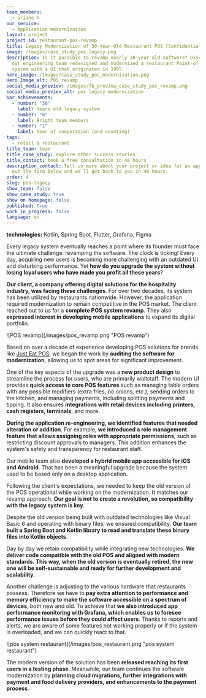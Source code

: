 ```yaml
---
team_members:
  - ariane-h
our_service:
  - Application modernization
layout: project
project_id: restaurant-pos-revamp
title: Legacy Modernization of 30-Year-Old Restaurant POS [Confidential Project]
image: /images/case_study_pos_legacy.png
description: Is it possible to revamp nearly 30-year-old software? Discover how
  our engineering team redesigned and modernized a restaurant Point-of-Sale
  system with a UI that originated in 1995.
hero_image: /images/case_study_pos_modernization.png
Hero Image_alt: POS revamp
social_media_previev: /images/fb_preview_case_study_pos_revamp.png
social_media_previev_alt: pos legacy modernization
bar_achievements:
  - number: "30"
    label: Years old legacy system
  - number: "6"
    label: Bright team members
  - number: "1"
    label: Year of cooperation (and counting)
tags:
  - retail & restaurant
title_team: team
title_case_study: explore other success stories
title_contact: book a free consultation in 48 hours
description_contact: Tell us more about your project or idea for an app. Fill
  out the form below and we'll get back to you in 48 hours.
order: 4
slug: pos-legacy
show_team: false
show_case_study: true
show on homepage: false
published: true
work_in_progress: false
language: en
---
```

<TitleWithIcon sectionTitle="technologies" titleIcon="/images/skills.svg" titleIconAlt="bright" />

<Gallery images='[{"src":"/images/kotlin_new_stack_logo.svg","alt":"Kotlin"},{"src":"/images/springboot_update.svg","alt":"SpringBoot"},{"src":"/images/flutter.svg","alt":"Flutter"},{"src":"/images/grafana.svg","alt":"Grafana"},{"src":"/images/figma_update_stack_logo.svg","alt":"Figma"}]' />

**technologies:** Kotlin, Spring Boot, Flutter, Grafana, Figma

<TitleWithIcon sectionTitle="the POS system desperately needed an update" titleIcon="/images/icon_title_about.svg" titleIconAlt="problem" />

Every legacy system eventually reaches a point where its founder must face the ultimate challenge: revamping the software. The clock is ticking! Every day, acquiring new users is becoming more challenging with an outdated UI and disturbing performance. Yet **how do you upgrade the system without losing loyal users who have made you profit all these years**?

**Our client, a company offering digital solutions for the hospitality industry, was facing these challenges**. For over two decades, its system has been utilized by restaurants nationwide. However, the application required modernization to remain competitive in the POS market. The client reached out to us for a **complete POS system revamp**. They also **expressed interest in developing mobile applications** to expand its digital portfolio.

<div className="image">![POS revamp](/images/pos_revamp.png "POS revamp")</div>

<TitleWithIcon sectionTitle="solutions: POS with a modern UI, performance monitoring, and mobile applications" titleIcon="/images/two_flags.svg" titleIconAlt="solutions" />

Based on over a decade of experience developing POS solutions for brands like [Just Eat POS](/projects/system-for-restaurants/), we began the work by **auditing the software for modernization**, allowing us to spot areas for significant improvement. 

One of the key aspects of the upgrade was a **new product design** to streamline the process for users, who are primarily waitstaff. The modern UI provides **quick access to core POS features** such as managing table orders with any possible modifiers (extra fries, no onions, etc.), sending orders to the kitchen, and managing payments, including splitting payments and tipping. It also ensures **integrations with retail devices including printers, cash registers, terminals**, and more.

**During the application re-engineering, we identified features that needed alteration or addition**. For example, **we introduced a role management feature that allows assigning roles with appropriate permissions**, such as restricting discount approvals to managers. This addition enhances the system's safety and transparency for restaurant staff. 

Our mobile team also **developed a hybrid mobile app accessible for iOS and Android**. That has been a meaningful upgrade because the system used to be based only on a desktop application.

<TitleWithIcon sectionTitle="challenges: compatibility with the legacy system" titleIcon="/images/gearwheel.svg" titleIconAlt="challenges" />

Following the client's expectations, we needed to keep the old version of the POS operational while working on the modernization. It matches our revamp approach. **Our goal is not to create a revolution, so compatibility with the legacy system is key**.

Despite the old version being built with outdated technologies like Visual Basic 6 and operating with binary files, we ensured compatibility. **Our team built a Spring Boot and Kotlin library to read and translate these binary files into Kotlin objects**.

Day by day we retain compatibility while integrating new technologies. **We deliver code compatible with the old POS and aligned with modern standards. This way, when the old version is eventually retired, the new one will be self-sustainable and ready for further development and scalability**.

Another challenge is adjusting to the various hardware that restaurants possess. Therefore we have to **pay extra attention to performance and memory efficiency to make the software accessible on a spectrum of devices**, both new and old. To achieve that **we also introduced app performance monitoring with Grafana, which enables us to foresee performance issues before they could affect users**. Thanks to reports and alerts, we are aware of some features not working properly or if the system is overloaded, and we can quickly react to that.

<div className="image">![pos system restaurant](/images/pos_restaurant.png "pos system restaurant")</div>

<TitleWithIcon sectionTitle="results: releasing the new POS solution" titleIcon="/images/icon_result_svg.svg" titleIconAlt="result of the collaboration" />

The modern version of the solution has been **released reaching its first users in a testing phase**. Meanwhile, our team continues the software modernization by **planning cloud migrations, further integrations with payment and food delivery providers, and enhancements to the payment process**.